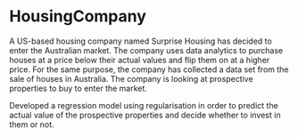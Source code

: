 # HousingCompany

A US-based housing company named Surprise Housing has decided to enter the Australian market. 
The company uses data analytics to purchase houses at a price below their actual values and flip them on at a higher price. 
For the same purpose, the company has collected a data set from the sale of houses in Australia. 
The company is looking at prospective properties to buy to enter the market.

Developed a regression model using regularisation in order to predict the actual value of the prospective properties and decide whether to invest in them or not.
